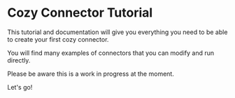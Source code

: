 # Cozy Connector Tutorial

This tutorial and documentation will give you everything you need to be able to create your first
cozy connector.

You will find many examples of connectors that you can modify and run directly.

Please be aware this is a work in progress at the moment.

Let's go!
